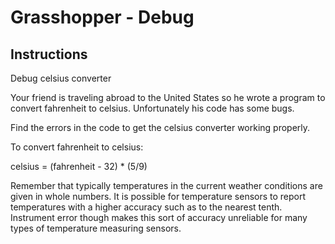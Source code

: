 # Grasshopper - Debug

## Instructions

Debug celsius converter

Your friend is traveling abroad to the United States so he wrote a program to convert fahrenheit to celsius. Unfortunately his code has some bugs.

Find the errors in the code to get the celsius converter working properly.

To convert fahrenheit to celsius:

celsius = (fahrenheit - 32) * (5/9)

Remember that typically temperatures in the current weather conditions are given in whole numbers. It is possible for temperature sensors to report temperatures with a higher accuracy such as to the nearest tenth. Instrument error though makes this sort of accuracy unreliable for many types of temperature measuring sensors.
